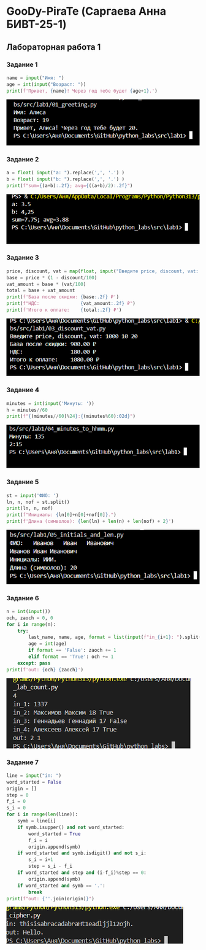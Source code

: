 # GooDy-PiraTe (Саргаева Анна БИВТ-25-1)

## Лабораторная работа 1

### Задание 1
```python
name = input("Имя: ")
age = int(input("Возраст: "))
print(f'Привет, {name}! Через год тебе будет {age+1}.')
```
![Картинка 1](./images/lab1/img1.png)

### Задание 2
```python
a = float( input("a: ").replace(',', '.') )
b = float( input("b: ").replace(',', '.') )
print(f"sum={(a+b):.2f}; avg={((a+b)/2):.2f}")
```
![Картинка 1](./images/lab1/img2.png)

### Задание 3
```python
price, discount, vat = map(float, input("Введите price, discount, vat: ").split())
base = price * (1 - discount/100)
vat_amount = base * (vat/100)
total = base + vat_amount
print(f'База после скидки: {base:.2f} ₽')
print(f"НДС:               {vat_amount:.2f} ₽")
print(f'Итого к оплате:    {total:.2f} ₽')
```
![Картинка 1](./images/lab1/img3.png)

### Задание 4
```python
minutes = int(input('Минуты: '))
h = minutes//60
print(f"{(minutes//60)%24}:{(minutes%60):02d}")
```
![Картинка 1](./images/lab1/img4.png)

### Задание 5
```python
st = input('ФИО: ')
ln, n, nof = st.split()
print(ln, n, nof)
print(f"Инициалы: {ln[0]+n[0]+nof[0]}.") 
print(f'Длина (символов): {len(ln) + len(n) + len(nof) + 2}')
```
![Картинка 1](./images/lab1/img5.png)

### Задание 6
```python
n = int(input())
och, zaoch = 0, 0
for i in range(n):
    try:
        last_name, name, age, format = list(input(f"in_{i+1}: ").split())
        age = int(age)
        if format == 'False': zaoch += 1
        elif format == 'True': och += 1 
    except: pass
print(f'out: {och} {zaoch}')
```
![Картинка 1](./images/lab1/img6.png)


### Задание 7
```python
line = input("in: ")
word_started = False
origin = []
step = 0
f_i = 0
s_i = 0
for i in range(len(line)):
    symb = line[i]
    if symb.isupper() and not word_started:
        word_started = True
        f_i = i
        origin.append(symb)
    if word_started and symb.isdigit() and not s_i:
        s_i = i+1
        step = s_i - f_i
    if word_started and step and (i-f_i)%step == 0:
        origin.append(symb)
    if word_started and symb == '.':
        break
print(f"out: {''.join(origin)}")

```
![Картинка 1](./images/lab1/img7.png)

